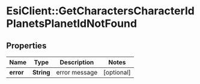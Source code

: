 # EsiClient::GetCharactersCharacterIdPlanetsPlanetIdNotFound

## Properties
Name | Type | Description | Notes
------------ | ------------- | ------------- | -------------
**error** | **String** | error message | [optional] 


